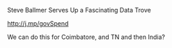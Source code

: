 Steve Ballmer Serves Up a Fascinating Data Trove

http://j.mp/govSpend

We can do this for Coimbatore, and TN and then India? 

